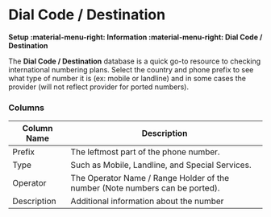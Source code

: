 # Dial Code / Destination
**Setup :material-menu-right: Information :material-menu-right: Dial Code / Destination**

The **Dial Code / Destination** database is a quick go-to resource to checking international numbering plans. Select the country and phone prefix to see what type of number it is (ex: mobile or landline) and in some cases the provider (will not reflect provider for ported numbers).

### Columns
| Column Name | Description                                                                 |
|-------------|-----------------------------------------------------------------------------|
| Prefix      | The leftmost part of the phone number.                                      |
| Type        | Such as Mobile, Landline, and Special Services.                                |
| Operator    | The Operator Name / Range Holder of the number (Note numbers can be ported). |
| Description | Additional information about the number                                     |

